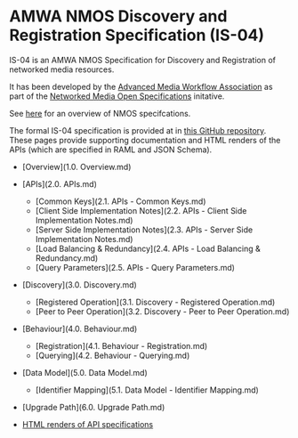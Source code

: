 # AMWA NMOS Discovery and Registration Specification (IS-04)

IS-04 is an AMWA NMOS Specification for Discovery and Registration of networked media resources.

It has been developed by the [Advanced Media Workflow Association](https://www.amwa.tv) as part of the [Networked Media Open Specifications](https://www.nmos.tv) initative.

See [here](https://amwa-tv.github.io/nmos) for an overview of NMOS specifcations.

The formal IS-04 specification is provided at in [this GitHub repository](https://github.com/AMWA-TV/nmos-discovery-registration). These pages provide supporting documentation and HTML renders of the APIs (which are specified in RAML and JSON Schema).

 - [Overview](1.0. Overview.md)
 - [APIs](2.0. APIs.md)
   - [Common Keys](2.1. APIs - Common Keys.md)
   - [Client Side Implementation Notes](2.2. APIs - Client Side Implementation Notes.md)
   - [Server Side Implementation Notes](2.3. APIs - Server Side Implementation Notes.md)
   - [Load Balancing & Redundancy](2.4. APIs - Load Balancing & Redundancy.md)
   - [Query Parameters](2.5. APIs - Query Parameters.md)
 - [Discovery](3.0. Discovery.md)
   - [Registered Operation](3.1. Discovery - Registered Operation.md)
   - [Peer to Peer Operation](3.2. Discovery - Peer to Peer Operation.md)
 - [Behaviour](4.0. Behaviour.md)
   - [Registration](4.1. Behaviour - Registration.md)
   - [Querying](4.2. Behaviour - Querying.md)
 - [Data Model](5.0. Data Model.md)
   - [Identifier Mapping](5.1. Data Model - Identifier Mapping.md)
 - [Upgrade Path](6.0. Upgrade Path.md)

 - [HTML renders of API specifications](html-APIs/)

